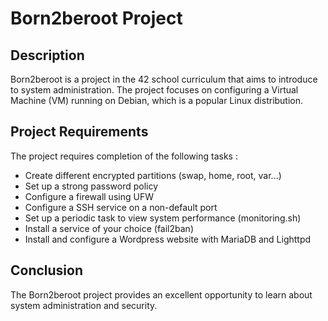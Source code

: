 # Born2beroot Project

## Description
Born2beroot is a project in the 42 school curriculum that aims to introduce to system administration. The project focuses on configuring a Virtual Machine (VM) running on Debian, which is a popular Linux distribution.

## Project Requirements
The project requires completion of the following tasks :

* Create different encrypted partitions (swap, home, root, var...)
* Set up a strong password policy
* Configure a firewall using UFW
* Configure a SSH service on a non-default port
* Set up a periodic task to view system performance (monitoring.sh) 
* Install a service of your choice (fail2ban)
* Install and configure a Wordpress website with MariaDB and Lighttpd

## Conclusion
The Born2beroot project provides an excellent opportunity to learn about system administration and security. 